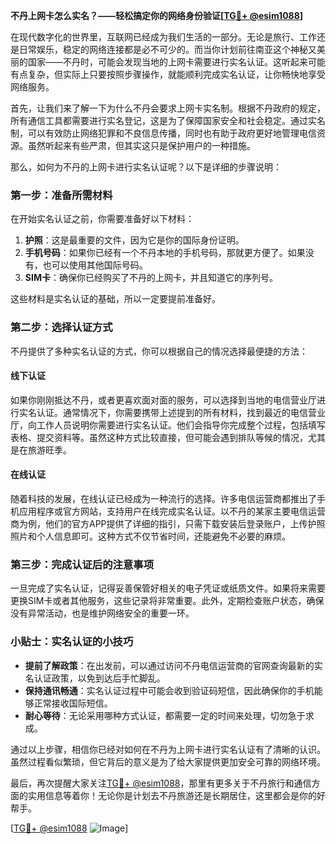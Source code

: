 **不丹上网卡怎么实名？——轻松搞定你的网络身份验证[[TG💪+ @esim1088](https://t.me/s/esim1088)]**

在现代数字化的世界里，互联网已经成为我们生活的一部分。无论是旅行、工作还是日常娱乐，稳定的网络连接都是必不可少的。而当你计划前往南亚这个神秘又美丽的国家——不丹时，可能会发现当地的上网卡需要进行实名认证。这听起来可能有点复杂，但实际上只要按照步骤操作，就能顺利完成实名认证，让你畅快地享受网络服务。

首先，让我们来了解一下为什么不丹会要求上网卡实名制。根据不丹政府的规定，所有通信工具都需要进行实名登记，这是为了保障国家安全和社会稳定。通过实名制，可以有效防止网络犯罪和不良信息传播，同时也有助于政府更好地管理电信资源。虽然听起来有些严肃，但其实这只是保护用户的一种措施。

那么，如何为不丹的上网卡进行实名认证呢？以下是详细的步骤说明：

### 第一步：准备所需材料

在开始实名认证之前，你需要准备好以下材料：

1. **护照**：这是最重要的文件，因为它是你的国际身份证明。
2. **手机号码**：如果你已经有一个不丹本地的手机号码，那就更方便了。如果没有，也可以使用其他国际号码。
3. **SIM卡**：确保你已经购买了不丹的上网卡，并且知道它的序列号。

这些材料是实名认证的基础，所以一定要提前准备好。

### 第二步：选择认证方式

不丹提供了多种实名认证的方式，你可以根据自己的情况选择最便捷的方法：

#### 线下认证

如果你刚刚抵达不丹，或者更喜欢面对面的服务，可以选择到当地的电信营业厅进行实名认证。通常情况下，你需要携带上述提到的所有材料，找到最近的电信营业厅，向工作人员说明你需要进行实名认证。他们会指导你完成整个过程，包括填写表格、提交资料等。虽然这种方式比较直接，但可能会遇到排队等候的情况，尤其是在旅游旺季。

#### 在线认证

随着科技的发展，在线认证已经成为一种流行的选择。许多电信运营商都推出了手机应用程序或官方网站，支持用户在线完成实名认证。以不丹的某家主要电信运营商为例，他们的官方APP提供了详细的指引，只需下载安装后登录账户，上传护照照片和个人信息即可。这种方式不仅节省时间，还能避免不必要的麻烦。

### 第三步：完成认证后的注意事项

一旦完成了实名认证，记得妥善保管好相关的电子凭证或纸质文件。如果将来需要更换SIM卡或者其他服务，这些记录将非常重要。此外，定期检查账户状态，确保没有异常活动，也是维护网络安全的重要一环。

### 小贴士：实名认证的小技巧

- **提前了解政策**：在出发前，可以通过访问不丹电信运营商的官网查询最新的实名认证政策，以免到达后手忙脚乱。
- **保持通讯畅通**：实名认证过程中可能会收到验证码短信，因此确保你的手机能够正常接收国际短信。
- **耐心等待**：无论采用哪种方式认证，都需要一定的时间来处理，切勿急于求成。

通过以上步骤，相信你已经对如何在不丹为上网卡进行实名认证有了清晰的认识。虽然过程看似繁琐，但它背后的意义是为了给大家提供更加安全可靠的网络环境。

最后，再次提醒大家关注[TG💪+ @esim1088](https://t.me/s/esim1088)，那里有更多关于不丹旅行和通信方面的实用信息等着你！无论你是计划去不丹旅游还是长期居住，这里都会是你的好帮手。

[[TG💪+ @esim1088](https://t.me/s/esim1088) ![Image](https://i.postimg.cc/4NQfJmqS/Snipaste-2025-05-13-00-14-12.png)]
